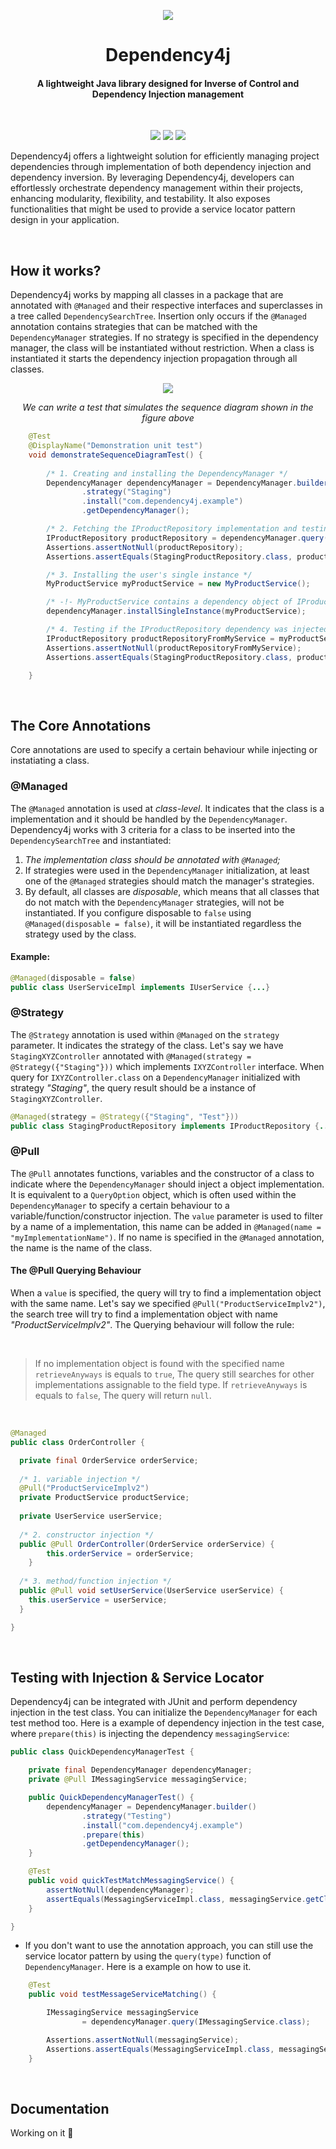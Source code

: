
<p align="center">
  <img src="https://i.imgur.com/OE3AM94.png"/>
</p>

<h1 align="center">Dependency4j</h1>
<h4 align="center">A lightweight Java library designed for Inverse of Control and Dependency Injection management</h3>

<br>

<p align="center">
  <img src="https://img.shields.io/badge/DEPENDENCY4J%20%20-1.0_SNAPSHOT-purple"/>
  <img src="https://github.com/daviddev16/dependency4j/actions/workflows/maven-testing.yml/badge.svg"/>
  <img src="https://img.shields.io/badge/Java%20%20-17.0.10-orange"/>
</p>


Dependency4j offers a lightweight solution for efficiently managing project dependencies through 
implementation of both dependency injection and dependency inversion. By leveraging Dependency4j, 
developers can effortlessly orchestrate dependency management within their projects, enhancing 
modularity, flexibility, and testability. It also exposes functionalities that might be used to
provide a service locator pattern design in your application.

<br>

## How it works?

Dependency4j works by mapping all classes in a package that are annotated with `@Managed` and their 
respective interfaces and superclasses in a tree called `DependencySearchTree`. Insertion only occurs
if the `@Managed` annotation contains strategies that can be matched with the `DependencyManager` 
strategies. If no strategy is specified in the dependency manager, the class will be instantiated
without restriction. When a class is instantiated it starts the dependency injection propagation through
all classes.

<p align="center">
  <img src="https://i.imgur.com/elwZ4uk.png"/>
</p>

<p align="center"><i>We can write a test that simulates the sequence diagram shown in the figure above</i></p> 

````java
    @Test
    @DisplayName("Demonstration unit test")
    void demonstrateSequenceDiagramTest() {
        
        /* 1. Creating and installing the DependencyManager */
        DependencyManager dependencyManager = DependencyManager.builder()
                .strategy("Staging")
                .install("com.dependency4j.example")
                .getDependencyManager();

        /* 2. Fetching the IProductRepository implementation and testing */
        IProductRepository productRepository = dependencyManager.query(IProductRepository.class);
        Assertions.assertNotNull(productRepository);
        Assertions.assertEquals(StagingProductRepository.class, productRepository.getClass());

        /* 3. Installing the user's single instance */
        MyProductService myProductService = new MyProductService();

        /* -!- MyProductService contains a dependency object of IProductRepository, we should test it later  -!- */
        dependencyManager.installSingleInstance(myProductService);

        /* 4. Testing if the IProductRepository dependency was injected in MyProductService instance */
        IProductRepository productRepositoryFromMyService = myProductService.getProductRepository();
        Assertions.assertNotNull(productRepositoryFromMyService);
        Assertions.assertEquals(StagingProductRepository.class, productRepositoryFromMyService.getClass());

    }
````

<br>

## The Core Annotations

Core annotations are used to specify a certain behaviour while injecting or instatiating a class.

### **@Managed**

The `@Managed` annotation is used at _class-level_. It indicates that the class is a implementation and it
should be handled by the `DependencyManager`. Dependency4j works with 3 criteria for a class to be inserted 
into the `DependencySearchTree` and instantiated:

1. _The implementation class should be annotated with `@Managed`;_
2. If strategies were used in the `DependencyManager` initialization,
   at least one of the `@Managed` strategies should match the manager's strategies.
3. By default, all classes are _disposable_, which means that all classes that do not
   match with the `DependencyManager` strategies, will not be instantiated. If you configure
   disposable to `false` using `@Managed(disposable = false)`, it will be instantiated regardless
   the strategy used by the class.

#### Example:

````java
@Managed(disposable = false)
public class UserServiceImpl implements IUserService {...}
````

### **@Strategy**

The `@Strategy` annotation is used within `@Managed` on the `strategy` parameter. It indicates 
the strategy of the class. Let's say we have `StagingXYZController` annotated with 
`@Managed(strategy = @Strategy({"Staging"}))` which implements `IXYZController` interface. When 
query for `IXYZController.class` on a `DependencyManager` initialized with strategy *"Staging"*,
the query result should be a instance of `StagingXYZController`.

````java
@Managed(strategy = @Strategy({"Staging", "Test"}))
public class StagingProductRepository implements IProductRepository {...}
````

### **@Pull**

The `@Pull` annotates functions, variables and the constructor of a class to indicate where the 
`DependencyManager` should inject a object implementation. It is equivalent to a `QueryOption` 
object, which is often used within the `DependencyManager` to specify a certain behaviour to a 
variable/function/constructor injection. The `value` parameter is used to filter by a name of a 
implementation, this name can be added in `@Managed(name = "myImplementationName")`. If no name
is specified in the `@Managed` annotation, the name is the name of the class.

#### The @Pull Querying Behaviour

When a `value` is specified, the query will try to find a implementation object with the same name.
Let's say we specified `@Pull("ProductServiceImplv2")`, the search tree will try to find a implementation
object with name *"ProductServiceImplv2"*. The Querying behaviour will follow the rule:

<br>

> If no implementation object is found with the specified name `retrieveAnyways` is equals to `true`,
> The query still searches for other implementations assignable to the field type. If `retrieveAnyways`
> is equals to `false`, The query will return `null`.

<br>

````java
@Managed
public class OrderController {

  private final OrderService orderService;
	
  /* 1. variable injection */
  @Pull("ProductServiceImplv2")
  private ProductService productService;
	
  private UserService userService;
	
  /* 2. constructor injection */
  public @Pull OrderController(OrderService orderService) {
		this.orderService = orderService;
	}
	
  /* 3. method/function injection */
  public @Pull void setUserService(UserService userService) {
    this.userService = userService;
  }

}
````
<br>

## Testing with Injection & Service Locator

Dependency4j can be integrated with JUnit and perform dependency injection in the test class.
You can initialize the `DependencyManager` for each test method too. Here is a example
of dependency injection in the test case, where `prepare(this)` is injecting the dependency 
`messagingService`:

```java
public class QuickDependencyManagerTest {

    private final DependencyManager dependencyManager;
    private @Pull IMessagingService messagingService;

    public QuickDependencyManagerTest() {
        dependencyManager = DependencyManager.builder()
                .strategy("Testing")
                .install("com.dependency4j.example")
                .prepare(this)
                .getDependencyManager();
    }

    @Test
    public void quickTestMatchMessagingService() {
        assertNotNull(dependencyManager);
        assertEquals(MessagingServiceImpl.class, messagingService.getClass());
    }

}
```
- If you don't want to use the annotation approach, you can still use the service locator pattern
by using the `query(type)` function of `DependencyManager`. Here is a example on how to use it.
```java
    @Test
    public void testMessageServiceMatching() {

        IMessagingService messagingService
                = dependencyManager.query(IMessagingService.class);

        Assertions.assertNotNull(messagingService);
        Assertions.assertEquals(MessagingServiceImpl.class, messagingService.getClass());
    }
```
<br>

## Documentation

Working on it 🧐


